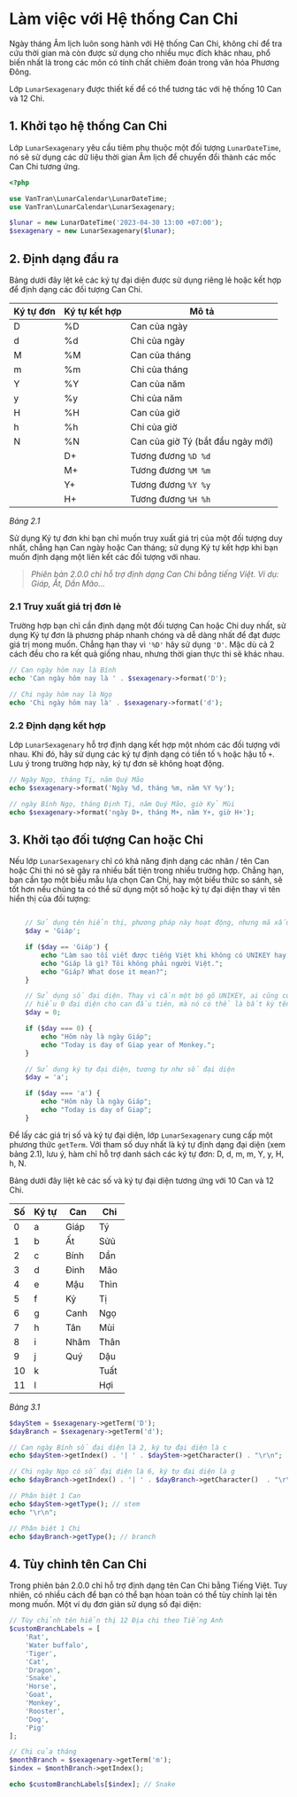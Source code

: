 # Làm việc với Hệ thống Can Chi
Ngày tháng Âm lịch luôn song hành với Hệ thống Can Chi, không chỉ để tra cứu thời gian mà còn được sử dụng cho nhiều mục đích khác nhau, phổ biến nhất là trong các môn có tính chất chiêm đoán trong văn hóa Phương Đông.

Lớp `LunarSexagenary` được thiết kế để có thể tương tác với hệ thống 10 Can và 12 Chi.

## 1. Khởi tạo hệ thống Can Chi
Lớp `LunarSexagenary` yêu cầu tiêm phụ thuộc một đối tượng `LunarDateTime`, nó sẽ sử dụng các dữ liệu thời gian Âm lịch để chuyển đổi thành các mốc Can Chi tương ứng.

```php
<?php

use VanTran\LunarCalendar\LunarDateTime;
use VanTran\LunarCalendar\LunarSexagenary;

$lunar = new LunarDateTime('2023-04-30 13:00 +07:00');
$sexagenary = new LunarSexagenary($lunar);
```

## 2. Định dạng đầu ra
Bảng dưới đây lệt kê các ký tự đại diện được sử dụng riêng lẻ hoặc kết hợp để định dạng các đối tượng Can Chi.

| Ký tự đơn | Ký tự kết hợp |               Mô tả               |
| --------- | ------------- | --------------------------------- |
|     D     |      %D       |           Can của ngày            |
|     d     |      %d       |           Chi của ngày            |
|     M     |      %M       |           Can của tháng           |
|     m     |      %m       |           Chi của tháng           |
|     Y     |      %Y       |           Can của năm             |
|     y     |      %y       |           Chi của năm             |
|     H     |      %H       |           Can của giờ             |
|     h     |      %h       |           Chi của giờ             |
|     N     |      %N       | Can của giờ Tý (bắt đầu ngày mới) |
|           |      D+       |       Tương đương `%D %d`         |
|           |      M+       |       Tương đương `%M %m`         |
|           |      Y+       |       Tương đương `%Y %y`         |
|           |      H+       |       Tương đương `%H %h`         |
*Bảng 2.1*

Sử dụng Ký tự đơn khi bạn chỉ muốn truy xuất giá trị của một đối tượng duy nhất, chẳng hạn Can ngày hoặc Can tháng; sử dụng Ký tự kết hợp khi bạn muốn định dạng một liên kết các đối tượng với nhau.

> *Phiên bản 2.0.0 chỉ hỗ trợ định dạng Can Chi bằng tiếng Việt. Ví dụ: Giáp, Ất, Dần Mão...*

### 2.1 Truy xuất giá trị đơn lẻ
Trường hợp bạn chỉ cần định dạng một đối tượng Can hoặc Chi duy nhất, sử dụng Ký tự đơn là phương pháp nhanh chóng và dễ dàng nhất để đạt được giá trị mong muốn. Chẳng hạn thay vì `'%D'` hãy sử dụng `'D'`. Mặc dù cả 2 cách đều cho ra kết quả giống nhau, nhưng thời gian thực thi sẽ khác nhau.

```php
// Can ngày hôm nay là Bính
echo 'Can ngày hôm nay là ' . $sexagenary->format('D');

// Chi ngày hôm nay là Ngọ
echo 'Chi ngày hôm nay là' . $sexagenary->format('d');
```

### 2.2 Định dạng kết hợp
Lớp `LunarSexagenary` hỗ trợ định dạng kết hợp một nhóm các đối tượng với nhau. Khi đó, hãy sử dụng các ký tự định dạng có tiền tố `%` hoặc hậu tố `+`. Lưu ý trong trường hợp này, ký tự đơn sẽ không hoạt động.

```php
// Ngày Ngọ, tháng Tị, năm Quý Mão
echo $sexagenary->format('Ngày %d, tháng %m, năm %Y %y');

// ngày Bính Ngọ, tháng Định Tị, năm Quý Mão, giờ Kỷ Mùi
echo $sexagenary->format('ngày D+, tháng M+, năm Y+, giờ H+');
```

## 3. Khởi tạo đối tượng Can hoặc Chi
Nếu lớp `LunarSexagenary` chỉ có khả năng định dạng các nhãn / tên Can hoặc Chi thì nó sẽ gây ra nhiều bất tiện trong nhiều trường hợp. Chẳng hạn, bạn cần tạo một biểu mẫu lựa chọn Can Chi, hay một biểu thức so sánh, sẽ tốt hơn nếu chúng ta có thể sử dụng một số hoặc ký tự đại diện thay vì tên hiển thị của đối tượng:

```php

    // Sử dụng tên hiển thị, phương pháp này hoạt động, nhưng mã xấu và bất tiện
    $day = 'Giáp';

    if ($day == 'Giáp') {
        echo "Làm sao tối viết được tiếng Việt khi không có UNIKEY hay gì đó tương tự?";
        echo "Giáp là gì? Tôi không phải người Việt.";
        echo "Giáp? What dose it mean?";
    }

    // Sử dụng số đại diện. Thay vì cần một bộ gõ UNIKEY, ai cũng có thể viết mã. Chỉ cần nắm quy tắc đại diện, họ sẽ
    // hiểu 0 đại diện cho can đầu tiên, mà nó có thể là bất kỳ tên gọi nào của ngôn ngữ khác.
    $day = 0;

    if ($day === 0) {
        echo "Hôm này là ngày Giáp";
        echo "Today is day of Giap year of Monkey.";
    }

    // Sử dụng ký tự đại diện, tương tự như số đại diện
    $day = 'a';

    if ($day === 'a') {
        echo "Hôm này là ngày Giáp";
        echo "Today is day of Giap";
    }
```

Để lấy các giá trị số và ký tự đại diện, lớp `LunarSexagenary` cung cấp một phương thức `getTerm`. Với tham số duy nhất là ký tự định dạng đại diện (xem bảng 2.1), lưu ý, hàm chỉ hỗ trợ danh sách các ký tự đơn: D, d, m, m, Y, y, H, h, N.

Bảng dưới đây liệt kê các số và ký tự đại diện tương ứng với 10 Can và 12 Chi.

|  Số  | Ký tự |   Can  |   Chi   |
| ---- | ----- | ------ | ------- |
|   0  |   a   |  Giáp  |   Tý    |
|   1  |   b   |  Ất    |   Sửủ   |
|   2  |   c   |  Bính  |   Dần   |
|   3  |   d   |  Đinh  |   Mão   |
|   4  |   e   |  Mậu   |   Thìn  |
|   5  |   f   |  Kỷ    |   Tị    |
|   6  |   g   |  Canh  |   Ngọ   |
|   7  |   h   |  Tân   |   Mùi   |
|   8  |   i   |  Nhâm  |   Thân  |
|   9  |   j   |  Quý   |   Dậu   |
|  10  |   k   |        |   Tuất  |
|  11  |   l   |        |   Hợi   |

*Bảng 3.1*

```php
$dayStem = $sexagenary->getTerm('D');
$dayBranch = $sexagenary->getTerm('d');

// Can ngày Bính số đại diện là 2, ký tự đại diện là c
echo $dayStem->getIndex() . '| ' . $dayStem->getCharacter() . "\r\n";

// Chi ngày Ngọ có số đại diện là 6, ký tự đại diện là g
echo $dayBranch->getIndex() . '| ' . $dayBranch->getCharacter()  . "\r\n";

// Phân biệt 1 Can
echo $dayStem->getType(); // stem
echo "\r\n";

// Phân biệt 1 Chi
echo $dayBranch->getType(); // branch
```
## 4. Tùy chỉnh tên Can Chi

Trong phiên bản 2.0.0 chỉ hỗ trợ định dạng tên Can Chi bằng Tiếng Việt. Tuy nhiên, có nhiều cách để bạn có thể bạn hòan toàn có thể tùy chỉnh lại tên mong muốn. Một ví dụ đơn giản sử dụng số đại diện:

```php
// Tùy chỉnh tên hiển thị 12 Địa chi theo Tiếng Anh
$customBranchLabels = [
    'Rat',
    'Water buffalo',
    'Tiger',
    'Cat',
    'Dragon',
    'Snake',
    'Horse',
    'Goat',
    'Monkey',
    'Rooster',
    'Dog',
    'Pig'
];

// Chi của tháng
$monthBranch = $sexagenary->getTerm('m');
$index = $monthBranch->getIndex();

echo $customBranchLabels[$index]; // Snake
```